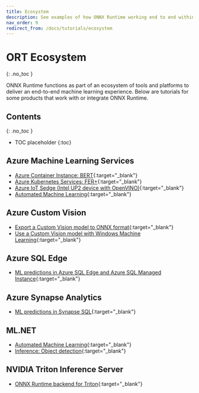 ```yaml
---
title: Ecosystem
description: See examples of how ONNX Runtime working end to end within the Azure AI and ML landscape and ecosystem
nav_order: 9
redirect_from: /docs/tutorials/ecosystem
---
```

# ORT Ecosystem
{: .no_toc }

ONNX Runtime functions as part of an ecosystem of tools and platforms to deliver an end-to-end machine learning experience. Below are tutorials for some products that work with or integrate ONNX Runtime.

## Contents
{: .no_toc }

* TOC placeholder
{:toc}


## Azure Machine Learning Services
* [Azure Container Instance: BERT](https://github.com/microsoft/onnxruntime/tree/main/onnxruntime/python/tools/transformers/notebooks/Inference_Bert_with_OnnxRuntime_on_AzureML.ipynb){:target="_blank"}
* [Azure Kubernetes Services: FER+](https://github.com/microsoft/onnxruntime/blob/main/docs/python/notebooks/onnx-inference-byoc-gpu-cpu-aks.ipynb){:target="_blank"}
* [Azure IoT Sedge (Intel UP2 device with OpenVINO)](https://github.com/Azure-Samples/onnxruntime-iot-edge/blob/master/AzureML-OpenVINO/README.md){:target="_blank"}
* [Automated Machine Learning](https://github.com/Azure/MachineLearningNotebooks/blob/master/how-to-use-azureml/automated-machine-learning/classification-bank-marketing-all-features/auto-ml-classification-bank-marketing-all-features.ipynb){:target="_blank"}

## Azure Custom Vision
* [Export a Custom Vision model to ONNX format](https://learn.microsoft.com/en-us/azure/cognitive-services/custom-vision-service/export-programmatically){:target="_blank"}
* [Use a Custom Vision model with Windows Machine Learning](https://docs.microsoft.com/en-us/azure/cognitive-services/custom-vision-service/custom-vision-onnx-windows-ml){:target="_blank"}

## Azure SQL Edge
* [ML predictions in Azure SQL Edge and Azure SQL Managed Instance](https://docs.microsoft.com/en-us/azure/azure-sql-edge/deploy-onnx){:target="_blank"}

## Azure Synapse Analytics
* [ML predictions in Synapse SQL](https://docs.microsoft.com/en-us/azure/synapse-analytics/sql-data-warehouse/sql-data-warehouse-predict){:target="_blank"}


## ML.NET
* [Automated Machine Learning](https://docs.microsoft.com/en-us/azure/machine-learning/how-to-use-automl-onnx-model-dotnet?toc=/dotnet/machine-learning/how-to-guides/toc.json&bc=/dotnet/machine-learning/how-to-guides/toc.json){:target="_blank"}
* [Inference: Object detection](https://docs.microsoft.com/en-us/dotnet/machine-learning/tutorials/object-detection-onnx){:target="_blank"}

## NVIDIA Triton Inference Server
* [ONNX Runtime backend for Triton](https://github.com/triton-inference-server/onnxruntime_backend){:target="_blank"}
